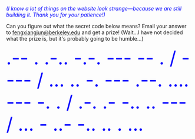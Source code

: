 _<span style="color: blue;">(I know a lot of things on the website look strange—because we are still building it. Thank you for your patience!)</span>_

Can you figure out what the secret code below means? Email your answer to <fengxiangjun@berkeley.edu> and get a prize!
(Wait...I have not decided what the prize is, but it's probably going to be humble...)

<span style="color: blue; font-size: 50px;">.-- . .-.. -.-. --- -- . / - --- / ... .. -. --- .--. .... --- -. . / .-. .- -.. .. --- / ... - ..- -.. .. . ...</span>




